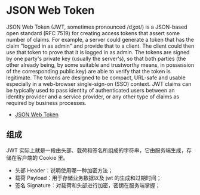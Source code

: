 # JSON Web Token

JSON Web Token (JWT, sometimes pronounced /dʒɒt/) is a JSON-based open standard (RFC 7519) for creating access tokens that assert some number of claims. 
For example, a server could generate a token that has the claim "logged in as admin" and provide that to a client. 
The client could then use that token to prove that it is logged in as admin. 
The tokens are signed by one party's private key (usually the server's), so that both parties 
(the other already being, by some suitable and trustworthy means, in possession of the corresponding public key) are able to verify that the token is legitimate.
The tokens are designed to be compact, URL-safe and usable especially in a web-browser single-sign-on (SSO) context.
JWT claims can be typically used to pass identity of authenticated users between an identity provider and a service provider, 
or any other type of claims as required by business processes.

- [JSON Web Token](https://en.wikipedia.org/wiki/JSON_Web_Token)

## 组成

JWT 实际上就是一段由头部、载荷和签名所组成的字符串，它由服务端生成，存储在客户端的 Cookie 里。

- 头部 Header：说明使用哪一种加密方法；
- 载荷 Payload：用于存储业务数据以及 jwt 的生成和过期时间；
- 签名 Signature：对载荷和头部进行加密，密钥在服务端掌握；
